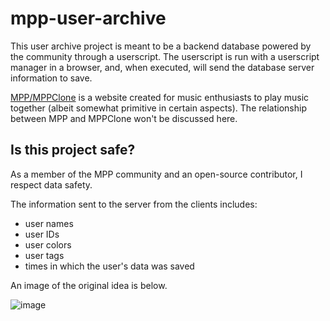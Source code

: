 # mpp-user-archive

This user archive project is meant to be a backend database powered by the community through a userscript. The userscript is run with a userscript manager in a browser, and, when executed, will send the database server information to save.

[MPP/MPPClone](https://mppclone.com) is a website created for music enthusiasts to play music together (albeit somewhat primitive in certain aspects). The relationship between MPP and MPPClone won't be discussed here.

## Is this project safe?

As a member of the MPP community and an open-source contributor, I respect data safety.

The information sent to the server from the clients includes:

- user names
- user IDs
- user colors
- user tags
- times in which the user's data was saved

An image of the original idea is below.

![image](https://user-images.githubusercontent.com/18133844/235045332-f6026685-7632-4c4f-8135-d08a791b52b1.png)
